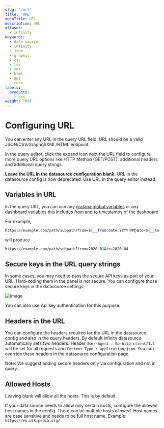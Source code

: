 ```yaml
---
slug: '/url'
title: 'URL'
menuTitle: URL
description: URL
aliases:
  - infinity
keywords:
  - data source
  - infinity
  - json
  - graphql
  - csv
  - tsv
  - xml
  - html
  - api
  - rest
labels:
  products:
    - oss
weight: 7001
---
```


# Configuring URL

You can enter any URL in the query URL field. URL should be a valid JSON/CSV/Graphql/XML/HTML endpoint.

In the query editor, click the expand icon next the URL field to configure more query URL options like HTTP Method (GET/POST), additional headers and additional query strings.

**Leave the URL in the datasource configuration blank.** URL in the datasource config is now deprecated. Use URL in the query editor instead.

## Variables in URL

In the query URL, you can use any [grafana global variables](https://grafana.com/docs/grafana/latest/variables/variable-types/global-variables) or any dashboard variables this includes from and to timestamps of the dashboard

For example,

```bash
https://example.com/path/subpath?from=${__from:date:YYYY-MM}&to=${__to:date:YYYY-MM}
```

will produce

```bash
https://example.com/path/subpath?from=2020-01&to=2020-04
```

## Secure keys in the URL query strings

In some cases, you may need to pass the secure API keys as part of your URL. Hard-coding them in the panel is not secure. You can configure those secure keys in the datasource settings.

![image](https://user-images.githubusercontent.com/153843/116439894-f3b80580-a847-11eb-9788-8c60bce00866.png#center)

You can also use Api key authentication for this purpose.

## Headers in the URL

You can configure the headers required for the URL in the datasource config and also in the query headers. By default infinity datasource automatically sets two headers. Header `User-Agent : Go-http-client/1.1` will be set for all requests and `Content-Type : application/json`. You can override these headers in the datasource configuration page.

Note: We suggest adding secure headers only via configuration and not in query.

## Allowed Hosts

Leaving blank will allow all the hosts. This is by default.

If your data source needs to allow only certain hosts, configure the allowed host names in the config. There can be multiple hosts allowed. Host names are case sensitive and needs to be full host name. Example: `https://en.wikipedia.org/`
